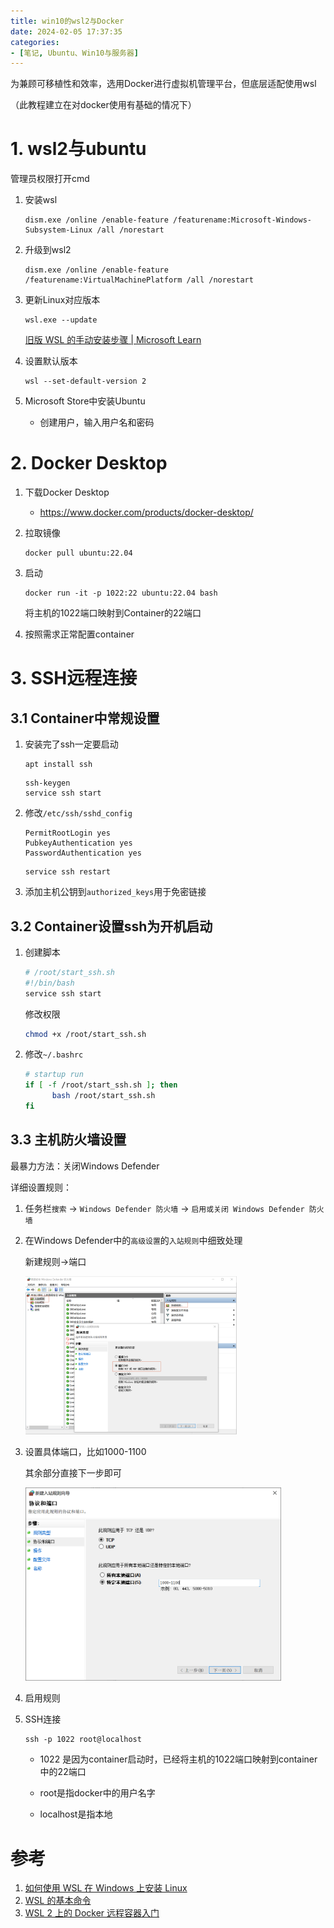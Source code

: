 ```yaml
---
title: win10的wsl2与Docker
date: 2024-02-05 17:37:35
categories: 
- [笔记, Ubuntu、Win10与服务器]
---
```


为兼顾可移植性和效率，选用Docker进行虚拟机管理平台，但底层适配使用wsl

（此教程建立在对docker使用有基础的情况下）

<!--more-->

# 1. wsl2与ubuntu

管理员权限打开cmd

1. 安装wsl

   ```
   dism.exe /online /enable-feature /featurename:Microsoft-Windows-Subsystem-Linux /all /norestart
   ```

2. 升级到wsl2

   ```
   dism.exe /online /enable-feature /featurename:VirtualMachinePlatform /all /norestart
   ```


3. 更新Linux对应版本

   ```
   wsl.exe --update
   ```

   [旧版 WSL 的手动安装步骤 | Microsoft Learn](https://learn.microsoft.com/zh-cn/windows/wsl/install-manual#step-4---download-the-linux-kernel-update-package)

5. 设置默认版本

   ```
   wsl --set-default-version 2
   ```

5. Microsoft Store中安装Ubuntu
   - 创建用户，输入用户名和密码



# 2. Docker Desktop

1. 下载Docker Desktop

   - https://www.docker.com/products/docker-desktop/

2. 拉取镜像

   ```
   docker pull ubuntu:22.04
   ```

3. 启动

   ```
   docker run -it -p 1022:22 ubuntu:22.04 bash
   ```

   将主机的1022端口映射到Container的22端口

4. 按照需求正常配置container

   

# 3. SSH远程连接

## 3.1 Container中常规设置

1. 安装完了ssh一定要启动

   ```
   apt install ssh
   ```

   ```
   ssh-keygen
   service ssh start
   ```

2. 修改`/etc/ssh/sshd_config`

   ```
   PermitRootLogin yes
   PubkeyAuthentication yes
   PasswordAuthentication yes
   ```

   ```
   service ssh restart
   ```

3. 添加主机公钥到`authorized_keys`用于免密链接



## 3.2 Container设置ssh为开机启动

1. 创建脚本

   ```bash
   # /root/start_ssh.sh
   #!/bin/bash
   service ssh start 
   ```
   修改权限
   
   ```bash
   chmod +x /root/start_ssh.sh
   ```

2. 修改`~/.bashrc`

   ```bash
   # startup run
   if [ -f /root/start_ssh.sh ]; then
         bash /root/start_ssh.sh
   fi
   ```

   

## 3.3 主机防火墙设置

最暴力方法：关闭Windows Defender

详细设置规则：

1. 任务栏`搜索` -> `Windows Defender 防火墙` -> `启用或关闭 Windows Defender 防火墙`

2. 在Windows Defender中的`高级设置`的`入站规则`中细致处理

   新建规则->端口

   <img src="../images/win10的wsl2与Docker/image-20240206152502187.png" alt="image-20240206152502187" style="zoom:33%;" />


3. 设置具体端口，比如1000-1100

   其余部分直接下一步即可

   <img src="../images/win10的wsl2与Docker/image-20240206152914548.png" alt="image-20240206152914548" style="zoom:40%;" />

4. 启用规则

5. SSH连接

    ```
    ssh -p 1022 root@localhost
    ```
   - 1022 是因为container启动时，已经将主机的1022端口映射到container中的22端口
   
   - root是指docker中的用户名字
   
   - localhost是指本地
   
     


# 参考

1. [如何使用 WSL 在 Windows 上安装 Linux](https://learn.microsoft.com/zh-cn/windows/wsl/install)
2. [WSL 的基本命令](https://learn.microsoft.com/zh-cn/windows/wsl/basic-commands)
3. [WSL 2 上的 Docker 远程容器入门](https://learn.microsoft.com/zh-cn/windows/wsl/tutorials/wsl-containers)

